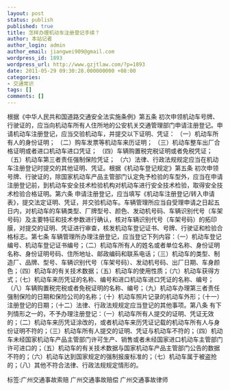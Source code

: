 ```yaml
---
layout: post
status: publish
published: true
title: 怎样办理机动车注册登记手续？
author: 本站记者
author_login: admin
author_email: jiangwei909@gmail.com
wordpress_id: 1893
wordpress_url: http://www.gzjtlaw.com/?p=1893
date: 2011-05-29 09:30:28.000000000 +08:00
categories:
- 交通常识
tags: []
comments: []
---
```

根据《中华人民共和国道路交通安全法实施条例》第五条 初次申领机动车号牌、行驶证的，应当向机动车所有人住所地的公安机关交通管理部门申请注册登记。申请机动车注册登记，应当交验机动车，并提交以下证明、凭证： （一）机动车所有人的身份证明； （二）购车发票等机动车来历证明； （三）机动车整车出厂合格证明或者进口机动车进口凭证； （四）车辆购置税完税证明或者免税凭证； （五）机动车第三者责任强制保险凭证； （六）法律、行政法规规定应当在机动车注册登记时提交的其他证明、凭证。根据《机动车登记规定》第五条 初次申领号牌、行驶证的，除国家机动车产品主管部门认定免予检验的车型外，应当在申请注册登记前，到机动车安全技术检验机构对机动车进行安全技术检验，取得安全技术检验合格证明。第六条 申请注册登记，应当填写《机动车注册登记&#47;转入申请表》，提交法定证明、凭证，并交验机动车。车辆管理所应当自受理申请之日起五日内，对机动车的车辆类型、厂牌型号、颜色、发动机号码、车辆识别代号（车架号码）及主要特征和技术参数进行确认，核对车辆识别代号（车架号码）的拓印膜，对提交的证明、凭证进行审查，核发机动车登记证书、号牌、行驶证和检验合格标志。第七条 车辆管理所办理注册登记，应当登记下列内容：（一）机动车登记编号、机动车登记证书编号；（二）机动车所有人的姓名或者单位名称、身份证明名称、身份证明号码、住所地址、邮政编码和联系电话；（三）机动车的类型、制造厂、品牌、型号、车辆识别代号（车架号码）、发动机号码、出厂日期、车身颜色；（四）机动车的有关技术数据；（五）机动车的使用性质；（六）机动车获得方式；（七）机动车来历凭证的名称、编号和进口机动车进口凭证的名称、编号；（八）车辆购置税完税或者免税证明的名称、编号；（九）机动车办理第三者责任强制保险的日期和保险公司的名称；（十）机动车照片记录的机动车外形；（十一）注册登记的日期；（十二）法律、行政法规规定应当登记的其他事项。第八条 有下列情形之一的，不予办理注册登记：（一）机动车所有人提交的证明、凭证无效的；（二）机动车来历凭证涂改的，或者机动车来历凭证记载的机动车所有人与身份证明不符的；（三）机动车所有人提交的证明、凭证与机动车不符的；（四）机动车未经国家机动车产品主管部门许可生产、销售或者未经国家进口机动车主管部门许可进口的；（五）机动车的有关技术数据与国家机动车产品主管部门公告的数据不符的；（六）机动车达到国家规定的强制报废标准的；（七）机动车属于被盗抢的；（八）其他不符合法律、行政法规规定情形的。标签:广州交通事故索赔 广州交通事故赔偿 广州交通事故律师
